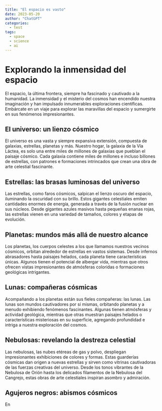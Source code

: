 ```yaml
---
title: "El espacio es vasto" 
date: 2023-05-20
author: "ChatGPT"
categories:
  - test
tags: 
  - space
  - science
  - ai
---
```


# Explorando la inmensidad del espacio

El espacio, la última frontera, siempre ha fascinado y cautivado a la humanidad. La inmensidad y el misterio del cosmos han encendido nuestra imaginación y han impulsado innumerables exploraciones científicas. Embárcate en un viaje para explorar las maravillas del espacio y sumergirte en sus fenómenos impresionantes.

## El universo: un lienzo cósmico

El universo es una vasta y siempre expansiva extensión, compuesta de galaxias, estrellas, planetas y más. Nuestro hogar, la galaxia de la Vía Láctea, es solo una entre miles de millones de galaxias que pueblan el paisaje cósmico. Cada galaxia contiene miles de millones e incluso billones de estrellas, con patrones e formaciones intrincados que crean una obra de arte celestial fascinante.

## Estrellas: las brasas luminosas del universo

Las estrellas, como faros cósmicos, salpican el lienzo oscuro del espacio, iluminando la oscuridad con su brillo. Estos gigantes celestiales emiten cantidades enormes de energía, generada a través de la fusión nuclear en sus núcleos. Desde gigantes azules masivos hasta pequeñas enanas rojas, las estrellas vienen en una variedad de tamaños, colores y etapas de evolución.

## Planetas: mundos más allá de nuestro alcance

Los planetas, los cuerpos celestes a los que llamamos nuestros vecinos cósmicos, orbitan alrededor de estrellas en vastos sistemas. Desde infernos abrasadores hasta paisajes helados, cada planeta tiene características únicas. Algunos tienen el potencial de albergar vida, mientras que otros ofrecen vistas impresionantes de atmósferas coloridas o formaciones geológicas intrigantes.

## Lunas: compañeras cósmicas

Acompañando a los planetas están sus fieles compañeras: las lunas. Las lunas son mundos cautivadores por sí mismas, orbitando planetas y a menudo exhibiendo fenómenos fascinantes. Algunas tienen atmósferas y actividad geológica, mientras que otras muestran paisajes helados o características misteriosas en su superficie, agregando profundidad e intriga a nuestra exploración del cosmos.

## Nebulosas: revelando la destreza celestial

Las nebulosas, las nubes etéreas de gas y polvo, despliegan impresionantes exhibiciones de colores y formas. Estas guarderías cósmicas dan origen a nuevas estrellas y sirven como vitrinas cautivadoras de las fuerzas creativas del universo. Desde los tonos vibrantes de la Nebulosa de Orión hasta los delicados filamentos de la Nebulosa del Cangrejo, estas obras de arte celestiales inspiran asombro y admiración.

## Agujeros negros: abismos cósmicos

En

